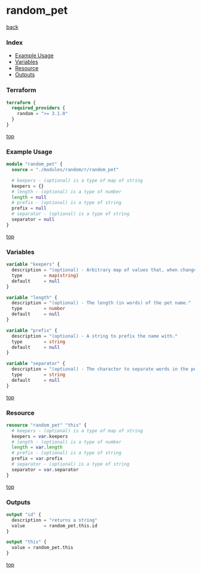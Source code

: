 # random_pet

[back](../random.md)

### Index

- [Example Usage](#example-usage)
- [Variables](#variables)
- [Resource](#resource)
- [Outputs](#outputs)

### Terraform

```terraform
terraform {
  required_providers {
    random = ">= 3.1.0"
  }
}
```

[top](#index)

### Example Usage

```terraform
module "random_pet" {
  source = "./modules/random/r/random_pet"

  # keepers - (optional) is a type of map of string
  keepers = {}
  # length - (optional) is a type of number
  length = null
  # prefix - (optional) is a type of string
  prefix = null
  # separator - (optional) is a type of string
  separator = null
}
```

[top](#index)

### Variables

```terraform
variable "keepers" {
  description = "(optional) - Arbitrary map of values that, when changed, will trigger recreation of resource. See [the main provider documentation](../index.html) for more information."
  type        = map(string)
  default     = null
}

variable "length" {
  description = "(optional) - The length (in words) of the pet name."
  type        = number
  default     = null
}

variable "prefix" {
  description = "(optional) - A string to prefix the name with."
  type        = string
  default     = null
}

variable "separator" {
  description = "(optional) - The character to separate words in the pet name."
  type        = string
  default     = null
}
```

[top](#index)

### Resource

```terraform
resource "random_pet" "this" {
  # keepers - (optional) is a type of map of string
  keepers = var.keepers
  # length - (optional) is a type of number
  length = var.length
  # prefix - (optional) is a type of string
  prefix = var.prefix
  # separator - (optional) is a type of string
  separator = var.separator
}
```

[top](#index)

### Outputs

```terraform
output "id" {
  description = "returns a string"
  value       = random_pet.this.id
}

output "this" {
  value = random_pet.this
}
```

[top](#index)